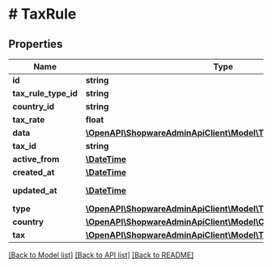 # # TaxRule

## Properties

Name | Type | Description | Notes
------------ | ------------- | ------------- | -------------
**id** | **string** |  | [optional]
**tax_rule_type_id** | **string** |  |
**country_id** | **string** |  |
**tax_rate** | **float** |  |
**data** | [**\OpenAPI\ShopwareAdminApiClient\Model\TaxRuleJsonApiAllOfData**](TaxRuleJsonApiAllOfData.md) |  | [optional]
**tax_id** | **string** |  |
**active_from** | [**\DateTime**](\DateTime.md) |  | [optional]
**created_at** | [**\DateTime**](\DateTime.md) |  | [readonly]
**updated_at** | [**\DateTime**](\DateTime.md) |  | [optional] [readonly]
**type** | [**\OpenAPI\ShopwareAdminApiClient\Model\TaxRuleType**](TaxRuleType.md) |  | [optional]
**country** | [**\OpenAPI\ShopwareAdminApiClient\Model\Country**](Country.md) |  | [optional]
**tax** | [**\OpenAPI\ShopwareAdminApiClient\Model\Tax**](Tax.md) |  | [optional]

[[Back to Model list]](../../README.md#models) [[Back to API list]](../../README.md#endpoints) [[Back to README]](../../README.md)

